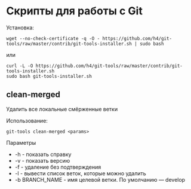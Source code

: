 # Скрипты для работы с Git

Установка:
    
    wget --no-check-certificate -q -O - https://github.com/h4/git-tools/raw/master/contrib/git-tools-installer.sh | sudo bash

или

    curl -L -O https://github.com/h4/git-tools/raw/master/contrib/git-tools-installer.sh
	sudo bash git-tools-installer.sh

## clean-merged

Удалить все локальные смёрженные ветки

Использование: 

	git-tools clean-merged <params>

Параметры

* -h - показать справку
* -v - показать версию
* -f - удаление без подтверждения
* -l - вывести список веток, которые можно удалить
* -b BRANCH_NAME - имя целевой ветки. По умолчанию — develop

<!-- Yandex.Metrika counter -->
<img src="http://mc.yandex.ru/watch/22011982" style="position:absolute; left:-9999px;" alt="" />
<!-- /Yandex.Metrika counter -->
